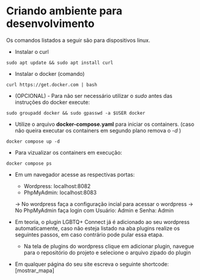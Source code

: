 # Criando ambiente para desenvolvimento

Os comandos listados a seguir são para dispositivos linux.

- Instalar o curl
```
sudo apt update && sudo apt install curl
```

- Instalar o docker (comando)
```
curl https://get.docker.com | bash
```

- (OPCIONAL) - Para não ser necessário utilizar o *sudo* antes das instruções do docker execute:

```
sudo groupadd docker && sudo gpasswd -a $USER docker
```

- Utilize o arquivo **docker-compose.yaml** para iniciar os containers. (caso não queira executar os containers em segundo plano remova o *-d* )
```
docker compose up -d
```

- Para vizualizar os containers em execução:

```
docker compose ps
```

- Em um navegador acesse as respectivas portas:

    * Wordpress: localhost:8082
    * PhpMyAdmin: localhost:8083

    -> No wordpress faça a configuração incial para acessar o wordpress
    -> No PhpMyAdmin faça login com Usuário: Admin e Senha: Admin


- Em teoria, o plugin LGBTQ+ Connect já é adicionado ao seu wordpress automaticamente, caso não esteja listado na aba plugins realize os seguintes passos, em caso contrário pode pular essa etapa.
    
    * Na tela de plugins do wordpress clique em adicionar plugin, navegue para o repositório do projeto e selecione o arquivo zipado do plugin

- Em qualquer página do seu site escreva o seguinte shortcode: [mostrar_mapa]